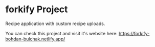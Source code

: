 # forkify Project

Recipe application with custom recipe uploads.

You can check this project and visit it's website here:
https://forkify-bohdan-bulchak.netlify.app/
